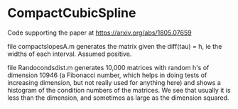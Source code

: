 # CompactCubicSpline

Code supporting the paper at https://arxiv.org/abs/1805.07659

file compactslopesA.m generates the matrix given the diff(tau) = h, ie the widths of each interval.  Assumed positive.

file Randocondsdist.m generates 10,000 matrices with random h's of dimension 10946 (a Fibonacci number, which helps in doing tests of increasing dimension, but not really used for anything here) and shows a histogram of the condition numbers of the matrices.  We see that usually it is less than the dimension, and sometimes as large as the dimension squared.
